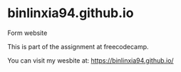 # binlinxia94.github.io
Form website

This is part of the assignment at freecodecamp.

You can visit my wesbite at:
https://binlinxia94.github.io/
